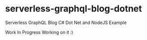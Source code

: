 # serverless-graphql-blog-dotnet
Serverless GraphQL Blog C# Dot Net and NodeJS Example

Work In Progress
Working on it :)

